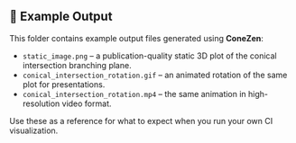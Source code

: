 ## 📂 Example Output

This folder contains example output files generated using **ConeZen**:

- `static_image.png` – a publication-quality static 3D plot of the conical intersection branching plane.
- `conical_intersection_rotation.gif` – an animated rotation of the same plot for presentations.
- `conical_intersection_rotation.mp4` – the same animation in high-resolution video format.

Use these as a reference for what to expect when you run your own CI visualization.

